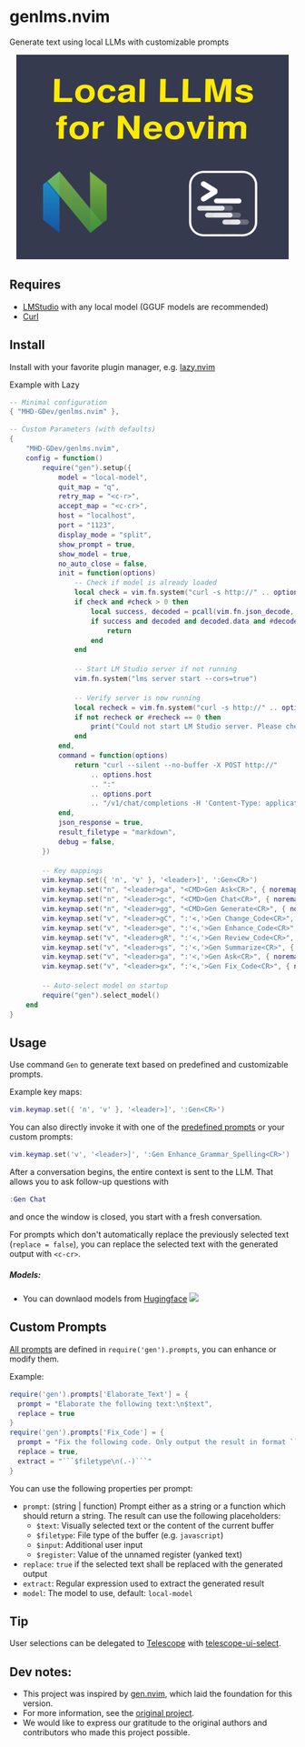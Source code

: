 # genlms.nvim

Generate text using local LLMs with customizable prompts

<div align="center">

![Local LLMs in Neovim: genlms.nvim](/genlms.png)

</div>

## Requires

- [LMStudio](https://lmstudio.ai) with any local model (GGUF models are recommended)
- [Curl](https://curl.se/)

## Install

Install with your favorite plugin manager, e.g. [lazy.nvim](https://github.com/folke/lazy.nvim)

Example with Lazy

```lua
-- Minimal configuration
{ "MHD-GDev/genlms.nvim" },

```

```lua
-- Custom Parameters (with defaults)
{
    "MHD-GDev/genlms.nvim",
	config = function()
		require("gen").setup({
			model = "local-model",
			quit_map = "q",
			retry_map = "<c-r>",
			accept_map = "<c-cr>",
			host = "localhost",
			port = "1123",
			display_mode = "split",
			show_prompt = true,
			show_model = true,
			no_auto_close = false,
			init = function(options)
				-- Check if model is already loaded
				local check = vim.fn.system("curl -s http://" .. options.host .. ":" .. options.port .. "/v1/models")
				if check and #check > 0 then
					local success, decoded = pcall(vim.fn.json_decode, check)
					if success and decoded and decoded.data and #decoded.data > 0 then
						return
					end
				end

				-- Start LM Studio server if not running
				vim.fn.system("lms server start --cors=true")

				-- Verify server is now running
				local recheck = vim.fn.system("curl -s http://" .. options.host .. ":" .. options.port .. "/v1/models")
				if not recheck or #recheck == 0 then
					print("Could not start LM Studio server. Please check installation.")
				end
			end,
			command = function(options)
				return "curl --silent --no-buffer -X POST http://"
					.. options.host
					.. ":"
					.. options.port
					.. "/v1/chat/completions -H 'Content-Type: application/json' -d $body"
			end,
			json_response = true,
			result_filetype = "markdown",
			debug = false,
		})

		-- Key mappings
        vim.keymap.set({ 'n', 'v' }, '<leader>]', ':Gen<CR>')
		vim.keymap.set("n", "<leader>ga", "<CMD>Gen Ask<CR>", { noremap = true })
		vim.keymap.set("n", "<leader>gc", "<CMD>Gen Chat<CR>", { noremap = true })
		vim.keymap.set("n", "<leader>gg", "<CMD>Gen Generate<CR>", { noremap = true })
		vim.keymap.set("v", "<leader>gC", ":'<,'>Gen Change_Code<CR>", { noremap = true })
		vim.keymap.set("v", "<leader>ge", ":'<,'>Gen Enhance_Code<CR>", { noremap = true })
		vim.keymap.set("v", "<leader>gR", ":'<,'>Gen Review_Code<CR>", { noremap = true })
		vim.keymap.set("v", "<leader>gs", ":'<,'>Gen Summarize<CR>", { noremap = true })
		vim.keymap.set("v", "<leader>ga", ":'<,'>Gen Ask<CR>", { noremap = true })
		vim.keymap.set("v", "<leader>gx", ":'<,'>Gen Fix_Code<CR>", { noremap = true })

		-- Auto-select model on startup
		require("gen").select_model()
	end
}
```

## Usage

Use command `Gen` to generate text based on predefined and customizable prompts.

Example key maps:

```lua
vim.keymap.set({ 'n', 'v' }, '<leader>]', ':Gen<CR>')
```

You can also directly invoke it with one of the [predefined prompts](./lua/gen/prompts.lua) or your custom prompts:

```lua
vim.keymap.set('v', '<leader>]', ':Gen Enhance_Grammar_Spelling<CR>')
```

After a conversation begins, the entire context is sent to the LLM. That allows you to ask follow-up questions with

```lua
:Gen Chat
```

and once the window is closed, you start with a fresh conversation.

For prompts which don't automatically replace the previously selected text (`replace = false`), you can replace the selected text with the generated output with `<c-cr>`.

##### Models:

- You can downlaod models from [Hugingface](https://huggingface.co/models) <img height="20" src="https://unpkg.com/@lobehub/icons-static-svg@latest/icons/huggingface-color.svg"/>

## Custom Prompts

[All prompts](./lua/gen/prompts.lua) are defined in `require('gen').prompts`, you can enhance or modify them.

Example:

````lua
require('gen').prompts['Elaborate_Text'] = {
  prompt = "Elaborate the following text:\n$text",
  replace = true
}
require('gen').prompts['Fix_Code'] = {
  prompt = "Fix the following code. Only output the result in format ```$filetype\n...\n```:\n```$filetype\n$text\n```",
  replace = true,
  extract = "```$filetype\n(.-)```"
}
````

You can use the following properties per prompt:

- `prompt`: (string | function) Prompt either as a string or a function which should return a string. The result can use the following placeholders:
  - `$text`: Visually selected text or the content of the current buffer
  - `$filetype`: File type of the buffer (e.g. `javascript`)
  - `$input`: Additional user input
  - `$register`: Value of the unnamed register (yanked text)
- `replace`: `true` if the selected text shall be replaced with the generated output
- `extract`: Regular expression used to extract the generated result
- `model`: The model to use, default: `local-model`

## Tip

User selections can be delegated to [Telescope](https://github.com/nvim-telescope/telescope.nvim) with [telescope-ui-select](https://github.com/nvim-telescope/telescope-ui-select.nvim).

## Dev notes:

- This project was inspired by [gen.nvim](https://github.com/David-Kunz/gen.nvim), which laid the foundation for this version.
- For more information, see the [original project](https://github.com/David-Kunz/gen.nvim).
- We would like to express our gratitude to the original authors and contributors who made this project possible.
